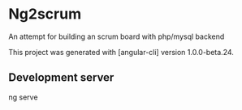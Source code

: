# Ng2scrum

An attempt for building an scrum board with php/mysql backend

This project was generated with [angular-cli] version 1.0.0-beta.24.

## Development server
ng serve
